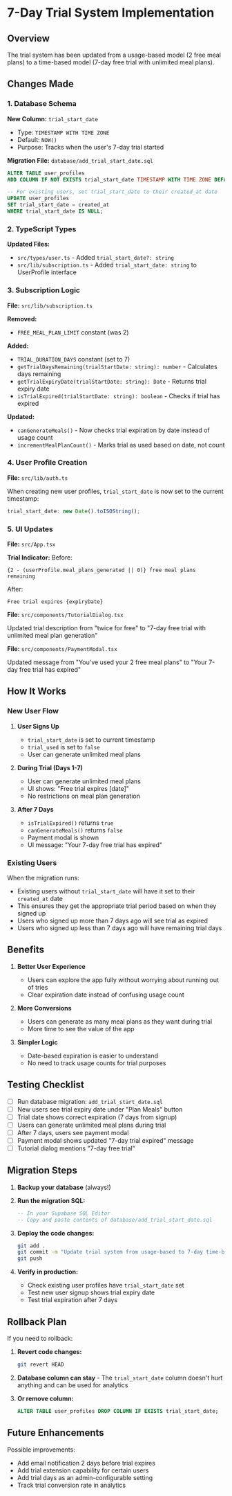 # 7-Day Trial System Implementation

## Overview

The trial system has been updated from a usage-based model (2 free meal plans) to a time-based model (7-day free trial with unlimited meal plans).

## Changes Made

### 1. Database Schema

**New Column:** `trial_start_date`

- Type: `TIMESTAMP WITH TIME ZONE`
- Default: `NOW()`
- Purpose: Tracks when the user's 7-day trial started

**Migration File:** `database/add_trial_start_date.sql`

```sql
ALTER TABLE user_profiles
ADD COLUMN IF NOT EXISTS trial_start_date TIMESTAMP WITH TIME ZONE DEFAULT NOW();

-- For existing users, set trial_start_date to their created_at date
UPDATE user_profiles
SET trial_start_date = created_at
WHERE trial_start_date IS NULL;
```

### 2. TypeScript Types

**Updated Files:**

- `src/types/user.ts` - Added `trial_start_date?: string`
- `src/lib/subscription.ts` - Added `trial_start_date: string` to UserProfile interface

### 3. Subscription Logic

**File:** `src/lib/subscription.ts`

**Removed:**

- `FREE_MEAL_PLAN_LIMIT` constant (was 2)

**Added:**

- `TRIAL_DURATION_DAYS` constant (set to 7)
- `getTrialDaysRemaining(trialStartDate: string): number` - Calculates days remaining
- `getTrialExpiryDate(trialStartDate: string): Date` - Returns trial expiry date
- `isTrialExpired(trialStartDate: string): boolean` - Checks if trial has expired

**Updated:**

- `canGenerateMeals()` - Now checks trial expiration by date instead of usage count
- `incrementMealPlanCount()` - Marks trial as used based on date, not count

### 4. User Profile Creation

**File:** `src/lib/auth.ts`

When creating new user profiles, `trial_start_date` is now set to the current timestamp:

```typescript
trial_start_date: new Date().toISOString();
```

### 5. UI Updates

**File:** `src/App.tsx`

**Trial Indicator:**
Before:

```tsx
{2 - (userProfile.meal_plans_generated || 0)} free meal plans remaining
```

After:

```tsx
Free trial expires {expiryDate}
```

**File:** `src/components/TutorialDialog.tsx`

Updated trial description from "twice for free" to "7-day free trial with unlimited meal plan generation"

**File:** `src/components/PaymentModal.tsx`

Updated message from "You've used your 2 free meal plans" to "Your 7-day free trial has expired"

## How It Works

### New User Flow

1. **User Signs Up**

   - `trial_start_date` is set to current timestamp
   - `trial_used` is set to `false`
   - User can generate unlimited meal plans

2. **During Trial (Days 1-7)**

   - User can generate unlimited meal plans
   - UI shows: "Free trial expires [date]"
   - No restrictions on meal plan generation

3. **After 7 Days**
   - `isTrialExpired()` returns `true`
   - `canGenerateMeals()` returns `false`
   - Payment modal is shown
   - UI message: "Your 7-day free trial has expired"

### Existing Users

When the migration runs:

- Existing users without `trial_start_date` will have it set to their `created_at` date
- This ensures they get the appropriate trial period based on when they signed up
- Users who signed up more than 7 days ago will see trial as expired
- Users who signed up less than 7 days ago will have remaining trial days

## Benefits

1. **Better User Experience**

   - Users can explore the app fully without worrying about running out of tries
   - Clear expiration date instead of confusing usage count

2. **More Conversions**

   - Users can generate as many meal plans as they want during trial
   - More time to see the value of the app

3. **Simpler Logic**
   - Date-based expiration is easier to understand
   - No need to track usage counts for trial purposes

## Testing Checklist

- [ ] Run database migration: `add_trial_start_date.sql`
- [ ] New users see trial expiry date under "Plan Meals" button
- [ ] Trial date shows correct expiration (7 days from signup)
- [ ] Users can generate unlimited meal plans during trial
- [ ] After 7 days, users see payment modal
- [ ] Payment modal shows updated "7-day trial expired" message
- [ ] Tutorial dialog mentions "7-day free trial"

## Migration Steps

1. **Backup your database** (always!)

2. **Run the migration SQL:**

   ```sql
   -- In your Supabase SQL Editor
   -- Copy and paste contents of database/add_trial_start_date.sql
   ```

3. **Deploy the code changes:**

   ```bash
   git add .
   git commit -m "Update trial system from usage-based to 7-day time-based"
   git push
   ```

4. **Verify in production:**
   - Check existing user profiles have `trial_start_date` set
   - Test new user signup shows trial expiry date
   - Test trial expiration after 7 days

## Rollback Plan

If you need to rollback:

1. **Revert code changes:**

   ```bash
   git revert HEAD
   ```

2. **Database column can stay** - The `trial_start_date` column doesn't hurt anything and can be used for analytics

3. **Or remove column:**
   ```sql
   ALTER TABLE user_profiles DROP COLUMN IF EXISTS trial_start_date;
   ```

## Future Enhancements

Possible improvements:

- Add email notification 2 days before trial expires
- Add trial extension capability for certain users
- Add trial days as an admin-configurable setting
- Track trial conversion rate in analytics

